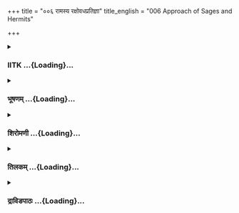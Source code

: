 +++
title = "००६ रामस्य रक्षोवधप्रतिज्ञा"
title_english = "006 Approach of Sages and Hermits"

+++
<div caption="श्रीराम-हरिसीताराममूर्ति-घनपाठिभ्यां वचनम्" class="audioEmbed" src="https://archive.org/download/Ramayana-recitation-Sriram-harisItArAmamUrti-Ghanapaati-v2/Kanda_3/Kanda_3_ARK-006-Ramasya_Rakshovadha_Prathignaa.mp3"></div>

<div class="js_include collapsed" newlevelforh1="3" title="IITK" unfilled url="/purANam/rAmAyaNam/audIchya-pAThaH/iitk/3_araNyakANDam/02-panchavaTI-praveshaH/006_rAmasya_raxovadhapratijnA.md">
<details><summary><h3>IITK ...{Loading}...</h3></summary>

Sages seek Rama's protection from demons -- Rama's assurance to sages



#### श्लोकः
##### मूलम्
शरभङ्गे दिवं प्राप्ते मुनिसङ्घास्समागताः।  
अभ्यगच्छन्त काकुत्स्थं रामं ज्वलिततेजसम्॥3.6.1॥

##### शब्दार्थः
शरभङ्गे when Sarabhanga, दिवम् heaven, प्राप्ते attained, मुनिसङ्घाः all groups of sages, समागताः came together, काकुत्स्थम् to Rama, ज्वलिततेजसम् shining like radiance of fire, रामम् Rama, अभ्यगच्छन्त approached.

##### आङ्ग्लानुवादः
When Sarabhanga attained the heaven, all the sages collected together and came to Rama whose radiance was like fire.



#### श्लोकः
##### मूलम्
वैखानसा वालखिल्यास्सम्प्रक्षाला मरीचिपाः।  
अश्मकुट्टाश्च बहवः पत्राहाराश्च तापसाः॥3.6.2॥  
दन्तोलूखलिनश्चैव तथैवोन्मज्जकाः परे।  
गात्रशय्या अशय्याश्च तथैवाभ्रावकाशकाः॥3.6.3॥  
मुनयस्सलिलाहारावायुभक्षा स्तथापरे।  
आकाशनिलयाश्चैव तथा स्थण्डिलशायिनः॥3.6.4॥  
व्रतोपवासिनो दान्तास्तथाऽर्द्रपटवाससः।  
सजपाश्च तपोनित्यास्तथा पञ्चतपोऽन्विताः॥3.6.5॥  
सर्वे ब्राह्म्या श्रिया जुष्टा दृढयोगास्समाहिताः।  
शरभङ्गाश्रमे राममभिजग्मुश्च तापसाः॥3.6.6॥

##### शब्दार्थः
वैखानसाः Vaikhanasas (those born of the nails of Prajapati), वालखिल्याः Valakhilyas (the sixty thousand sages born out of the hair of  Brahma, they are the size of the thumb, they surround the chariot of the Sungod), सम्प्रक्षालाः those who keep on washing their body frequently, मरीचिपाः those who drink the rays of Sun and Moon, अश्मकुट्टाश्च Asmakuttas, (those who bruise their bodies with stones or those who pound the grain and make their own food), पत्राहाराः those who live on leaves, बहवः many, तापसाश्च sages, दन्तोलूखलिनश्चैव those who have teeth like mortar, वायुभक्षा  those who live on air, तथैव in a similar way, उन्मज्जकाः those who perform penance standing in neckdeep water, परे great men, गात्रशय्याः those who sleep on the skin of the tiger, अशय्याः those who do penance without bending any part of the body, तथैव similarly, अभ्रवकाशकाः those who live in the open in Sun and rain, सलिलाहाराः those who live on water only, मुनयः sages, तथा like that, वायुभक्षाः those who live on air, अपरे others, आकाशनिलयाश्चैव those  who carry on their penance under the open sky, तथा similarly, स्थण्डिलशायिनः those who sit and sleep on bare ground, तथा similarly, व्रतोपवासिनः those who observe vows and fastings, दान्ताः those who are selfrestrained, आर्द्रपटवाससः those who wear only wet clothes all the time, सजपाश्च those who repeat the names of gods always, तपोनिष्ठाः those who are steadfast in penance, तथा similarly, पञ्चतपोन्विताः those who do penance amidst five blazing fires, तापसाः ascetics, शरभङ्गाश्रमे in the hermitage of Sarabhanga, रामम् Rama, अभिजग्मुः approached, सर्वे all, ब्राह्म्या श्रिया shining with radiance born of Brahmavidya, जुष्टाः endowed, दृढयोगसमाहिताः those who are steadfast and singleminded in the practice of yoga.

##### आङ्ग्लानुवादः
Vaikhanasas, Valakhilyas, sages who continuously wash their bodies, Marichakas Asmakuttas sages who live on leaves only, those who have teeth like mortar, Unmajjakas, those who use limbs as their bed, those who practise penance without using a bed, those who do penance in the open, unmindful of rain or Sun or wind, those who live on water only, those who penance under the open sky, those who carry on penance on high places like the mountaintop, those who recline on bare ground only, those who observe fast as a part of religious tradition, those selfrestrained men, those who mutter sacred mantras, those who constantly perform penance and those who stand under the blazing Sun in summer placing fire on four sides while performing penanceall these types of sages met Rama in the hermitage of Sarabhanga.



#### श्लोकः
##### मूलम्
अभिगम्य च धर्मज्ञा रामं धर्मभृतां वरम्।  
ऊचुः परमधर्मज्ञमृषिसङ्घास्समाहिताः॥3.6.7॥

##### शब्दार्थः
धर्मज्ञाः knowers of dharma, समागताः all of them who reached there, ऋषिसङ्घाः groups of sages, धर्मभृताम् among upholders of righteousness, वरम् foremost, परमधर्मज्ञम् supreme knower of dharma, रामम् Rama, अभिगम्य having reached, ऊचुः said.

##### आङ्ग्लानुवादः
All groups of sages, who knew dharma, and were upholders of righteousness reached Rama, the supreme knower of dharma, and saidः



#### श्लोकः
##### मूलम्
त्वमिक्ष्वाकुकुलस्यास्य पृथिव्याश्च महारथ।  
प्रधानश्चासि नाथश्च देवानां मघवानिव॥3.6.8॥

##### शब्दार्थः
महारथ O great charioteer, त्वम् you, अस्य of this, इक्ष्वाकुकुलस्य of the line of the Ikshvakus, पृथिव्याश्च of this earth, देवानाम् of gods, मघवानिव like Indra, प्रधानश्च chief also, नाथश्च lord as well

##### आङ्ग्लानुवादः
O great charioteer you are the lord of the Ikshvaku race and of the world just like Indra, chief among the gods.



#### श्लोकः
##### मूलम्
विश्रुतस्त्रिषु लोकेषु यशसा विक्रमेण च।  
पितृभक्तिश्च सत्यं च त्वयि धर्मश्च पुष्कलः॥3.6.9॥

##### शब्दार्थः
त्रिषु among the three, लोकेषु in worlds, यशसा by renown, विक्रमेण च विश्रुतः famous in valour, त्वयि in you, पितृभक्तिः च devotion to father, सत्यं च the truth also, पुष्कलः धर्मश्च as well as righteousness.

##### आङ्ग्लानुवादः
You are renowned in the three worlds for your valour, for your devotion to father, and in you lies enough evidence of your adherence to truth and righteousness.



#### श्लोकः
##### मूलम्
त्वामासाद्य महात्मानं धर्मज्ञं धर्मवत्सलम्।  
अर्थित्वान्नाथ वक्ष्यामस्तच्च नः क्षन्तुमर्हसि॥3.6.10॥

##### शब्दार्थः
महात्मानम् great soul, धर्मज्ञम् knower of dharma, धर्मवत्सलम् one who loves dharma, त्वाम्  
you, अर्थित्वात् being the needy ones, आसाद्य having come to you, वक्ष्यामः we speak, नाथ O lord, नः for us, तत् that, क्षन्तुम् to excuse, अर्हसि should.

##### आङ्ग्लानुवादः
O lord, do excuse us. We sought your help to fulfil our needs since you are at hand. You are a great soul, knower and lover of dharma.



#### श्लोकः
##### मूलम्
अधर्मस्सुमहांस्तात भवेत्तस्य महीपतेः।  
यो हरेद्बलिषड्भागां न च रक्षति पुत्रवत्॥3.6.11॥

##### शब्दार्थः
तात (नाथ) O Lord, यः whoever, बलिषङ्भागम् sixth portion of wealth as tax, हरेत् will take, पुत्रवत् like children, न च रक्षति does not protect, तस्य his, महीपतेः king's, सुमहान् very great, अधर्मः act of injustice, भवेत् will become.

##### आङ्ग्लानुवादः
O Lord, a king who collect one sixth of the produce as tax and yet does not protect his subjects like his children commits an act of grave injustice.



#### श्लोकः
##### मूलम्
युञ्जानस्स्वानिव प्राणान्प्राणैरिष्टान्सुतानिव।  
नित्ययुक्तस्सदा रक्षन्सर्वान्विषयवासिनः॥3.6.12॥  
प्राप्नोति शाश्वतीं राम कीर्तिं स बहुवार्षिकीम्।  
ब्रह्मणस्स्थानमासाद्य तत्र चापि महीयते॥3.6.13॥

##### शब्दार्थः
सर्वान् all, विषयवासिनः residents of his country, प्राणैः more than lives, इष्टान् dear ones, सुतानिव like his sons, स्वान् his own, प्राणान् life, यञ्जानः इव taking care, नित्ययुक्तः always in rightful manner, सदा always, रक्षन् while protecting, सः he, शाश्वतीम् forever, बहुवार्षिकीम् extending over long years, कीर्तिम् fame, प्राप्नोति will acquire, ब्रह्मणः Brahman, स्थानम् place, असाद्य after reaching, तत्र चापि there also, महीयते will be excelling.

##### आङ्ग्लानुवादः
O Rama, whoever protects the inhabitants of his kingdom at all times like his own son who he loves more than his own life will attain the world of Brahma and remain there for long years and will achieve prosperity thereafter.



#### श्लोकः
##### मूलम्
यत्करोति परं धर्म मुनिर्मूलफलाशनः।  
तत्र राज्ञश्चतुर्भाग प्रजा धर्मेण रक्षितः॥3.6.14॥

##### शब्दार्थः
मुनिः sage, यत् whatever, परम् supreme, धर्मम् merit, करोति earns, तत्र there, चतुर्भागः fourth portion, प्रजाः people, धर्मेण righteously, रक्षितः for him who protects.

##### आङ्ग्लानुवादः
One fourth of the supreme merit a sage earns by living on fruits and roots, accrues to the king through which the people are protected righteously.



#### श्लोकः
##### मूलम्
सोऽयं ब्राह्मणभूयिष्ठो वानप्रस्थगणो महान्।  
त्वन्नाथोऽनाथवद्राम राक्षसैर्वध्यते भृशम्॥3.6.15॥

##### शब्दार्थः
राम O Rama, त्वन्नाथः with you as their lord, ब्राह्मण भूयिष्ठः mostly brahmins, महान् great, सः अयम् that we, वानप्रस्थगणः group of sages leading the vanaprastha stage of life, अनाथवत् like orphans, राक्षसैः by the demons, भृशम् in large numbers, वध्यते being slain.

##### आङ्ग्लानुवादः
O Rama  we are a group of great sages, mostly brahmins, leading a vanaprastha  life. Yet with a protector like you, we are slaughtered in large numbers like orphans.



#### श्लोकः
##### मूलम्
एहि पश्य शरीराणि मुनीनां भावितात्मनाम्।  
हतानां राक्षसैर्घोरैर्बहूनां बहुधा वने॥3.6.16॥

##### शब्दार्थः
एहि come on, वने in the forest, घोरै fierce, राक्षसैः by demons, बहुधा in many, हतानाम् killed, भावितात्मनाम् those who have perceived the Supreme spirit, बहूनाम् of many, मुनीनाम् of   sages, शरीराणि the bodies, पश्य see.

##### आङ्ग्लानुवादः
Come and see  the bodies of ascetics, who had perceived the Supreme Spirit, killed in large numbers in the forest by the fierce demons.



#### श्लोकः
##### मूलम्
पम्पानदीनिवासानामनुमन्दाकिनीमपि।  
चित्रकूटालयानां च क्रियते कदनं महत्॥3.6.17॥

##### शब्दार्थः
पम्पानदीनिवासानाम् of residents on the banks of river Pampa, अनुमन्दाकिनीमपि of those residing near river Mandakini, चित्रकूटालयानां च of those residing in mount Chitrakuta, महत् great, कदनम् war, क्रियते is being waged.

##### आङ्ग्लानुवादः
A great slaughter is taking place amongst those residing on the bank of the Pampa lake, near the river Mandakini, and on mount Chitrakuta.



#### श्लोकः
##### मूलम्
एवं वयं न मृष्यामो विप्रकारं तपस्विनाम्।  
क्रियमाणं वने घोरं रक्षोभिर्भीमकर्मभिः॥3.6.18॥

##### शब्दार्थः
एवं वयम् in this state we are, भीमकर्मभिः by those doing fearful deeds, रक्षोभिः by demons, वने in the forest, क्रियमाणम् being done, तपस्विनाम् for ascetics, घोरम् dreadful, विप्रकारम् offence, न मृष्यामः we are not able to bear.

##### आङ्ग्लानुवादः
We ascetics are not able to tolerate the fearful deeds perpetrated by the dreadful demons in the forest.



#### श्लोकः
##### मूलम्
ततस्त्वां शरणार्थं च शरण्यं समुपस्थिताः।  
परिपालय नो राम वध्यमानान्निशाचरैः॥3.6.19॥

##### शब्दार्थः
ततः then, राम O Rama, शरण्यम् worthy of refuge, त्वाम् you, शरणार्थम् for protection, समुपस्थिताः we have come here, निशाचरैः by the nightstalkers (the demons), वध्यमानान् being killed, नः us, परिपालय protect.

##### आङ्ग्लानुवादः
O Rama, you are worthy of refuge. Hence we have come to you seeking your protection. We are being killed by the nightstalkers. Save us.



#### श्लोकः
##### मूलम्
परा त्वत्तो गतिर्वीर पृथिव्यां नोपपद्यते।  
परिपालय नस् सर्वान्राक्षसेभ्यो नृपात्मज॥3.6.20॥

##### शब्दार्थः
वीर great warrior, त्वत्तः other than you, परा greatest, गतिः refuge, पृथिव्याम् on this earth,  
नोपपद्यते cannot be found, नृपात्मज O son of a king, नः us, सर्वान् all, राक्षसेभ्यः from the demons, परिपालय rescue.

##### आङ्ग्लानुवादः
O great warrior here on this earth there is no protector as mighty as you. So, O prince  save us all from these demons.



#### श्लोकः
##### मूलम्
एतच्छ्रुत्वा तु काकुत्स्थस्तापसानां तपस्विनाम्।  
इदं प्रोवाच धर्मात्मा सर्वानेव तपस्विनः॥3.6.21॥

##### शब्दार्थः
धर्मात्मा righteous self, काकुत्स्थः of Kakutstha dynasty, तपस्विनाम् engaged in penance, तापसानाम् of the ascetics, एतत् this, श्रुत्वातु on hearing, सर्वानेव addressing them all, तपस्विनः ascetics, इदम् this, प्रोवाच said.

##### आङ्ग्लानुवादः
Having heard this, righteous Rama of the Kakutstha dynasty said to all the ascetics engaged in penanceः



#### श्लोकः
##### मूलम्
नैवमर्हथ मां वक्तुमाज्ञाप्योऽहं तपस्विनाम्।  
केवलेनात्मकार्येण प्रवेष्टव्यं मया वनं॥3.6.22॥

##### शब्दार्थः
एवम् thus, माम् we, वक्तुम् to address, न अर्हथ it is not befitting you, अहम् I, तपस्विनाम् for ascetics, आज्ञाप्यः should be ordered, केवलेन only to, आत्मकार्येण with a personal mission, मया by me, वनम् forest, प्रवेष्टव्यम्  entered

##### आङ्ग्लानुवादः
You should not speak to me this way. I deserve to be commanded by the ascetics. I have not entered this forest only on a personal mission.



#### श्लोकः
##### मूलम्
विप्रकारमपाक्रष्टुं राक्षसैर्भवतामिमम्।  
पितुस्तु निर्देशकरः प्रविष्टोऽहमिदं वनम्॥3.6.23॥

##### शब्दार्थः
अहम् I, राक्षसैः by the demons, भवताम् to you, इमम् these, विप्रकारम् offence, अपाक्रष्टुम् to ward off, पितुः father's, निर्देशकरः one who carries out instructions, इदम् here, वनम् forest, प्रविष्टः I entered.

##### आङ्ग्लानुवादः
I came into this forest in obedience to my father's orders to repel the aggression of demons against you.



#### श्लोकः
##### मूलम्
भवतामर्थसिद्ध्यर्थमागतोऽहं यदृच्छया।  
तस्य मेऽयं वने वासो भविष्यति महाफलः॥3.6.24॥

##### शब्दार्थः
अहम् I, भवताम् your, अर्थसिध्यर्थम् to acomplish your task, यदृच्चया incidentally, आगतः came, तस्य for such a man, मे for me, अयम् this, वने वासः stay in the forest, महाफलः great result, भविष्यति will yield.

##### आङ्ग्लानुवादः
I came here to acomplish your task incidentally, Therefore, my stay in the forest will yield great results.



#### श्लोकः
##### मूलम्
तपस्विनां रणे शत्रून्हन्तुमिच्छामि राक्षसान्।  
पश्यन्तु वीर्यमृषयस्सभ्रातुर्मे तपोधनाः॥3.6.25॥

##### शब्दार्थः
तपस्विनाम् of ascetics, शत्रून् enemies, राक्षसान् demons, रणे in war, हन्तुम् to kill, इच्छामि intend to, तपोधनाः those who are richly endowed with penance, ऋषयः sages, सभ्रातुः  along with my brother, मे my, वीर्यम् valour, पश्यन्तु you will see.

##### आङ्ग्लानुवादः
I wish to kill in the fight the demons who are your enemies. O great ascetics, you may  witness my prowess supported by my brother.



#### श्लोकः
##### मूलम्
दत्त्वाऽभयं चापि तपोधनानां धर्मे धृतात्मा सह लक्ष्मणेन।  
तपोधनैश्चापि सभाज्यवृत्तः सुतीक्ष्णमेवाभिजगाम वीरः॥3.6.26॥

##### शब्दार्थः
धर्मे in righteousness, धृतात्मा steadfast man, वीरः a brave man, तपोधनानाम् for ascetics endowed with the wealth of penance, अभयम् assurance to protect, दत्वा after giving, सह लक्ष्मणेन with Lakshmana, तपोधनैश्चापि and along with the ascetics, सभाज्यवृत्तः one whose behaviour deserves to be respected, सुतीक्ष्णमेव to Sutikshna, अभिजगाम approached.

##### आङ्ग्लानुवादः
Brave Rama, steadfast in righteousness, worthy of honour, gave assurance to protect the ascetics endowed with the wealth of penance, and proceeded towards sage Sutikshna.  

#### समाप्तिः
 श्रीमद्रामायणे वाल्मीकीय आदिकाव्ये अरण्यकाण्डे षष्ठस्सर्गः॥  
Thus ends the sixth sarga of Aranyakanda of the holy Ramayana the first epic composed by sage Valmiki.

</details>
</div>
<div class="js_include collapsed" newlevelforh1="3" title="भूषणम्" unfilled url="/purANam/rAmAyaNam/audIchya-pAThaH/TIkA/bhUShaNa_iitk/3_araNyakANDam/02-panchavaTI-praveshaH/006_rAmasya_raxovadhapratijnA.md">
<details><summary><h3>भूषणम् ...{Loading}...</h3></summary>



शरभङ्गे दिवं याते मिनिसङ्घाः समागताः ।  

अभ्यगच्छन्त काकुत्स्थं रामं ज्वलिततेजसम्  ॥  ३।६।१  ॥   

एवं खरवधार्थिमुनिजनशरणागतिं वक्तुं तदुपयोगितया रामस्य
समर्थकारुणिकत्वमुक्त्वा अथ तच्छरणागतिं वक्तुमुपक्रमते शरभङ्ग इत्यादि ।
शरभङ्गे दिवं यात इति कालप्रदर्शनं सुतीक्ष्णादीनां विद्यमानत्वात् ।
समागताः सम्मलिताः  ॥  ३।६।१  ॥   

  

वैखानसा वालखिल्यास्सम्प्रक्षाला मरीचिपाः ।  

अश्मकुट्टाश्च बहवः पत्त्राहाराश्च धार्मिकाः  ॥  ३।६।२  ॥   

वैखानसा इत्यादि । "ये नखास्ते वैखानसाः ये वालास्ते वालखिल्याः"
इत्युक्तरीत्या भगवन्नखरोमजाता ऋषयः । सदा शरीरं सम्प्रक्षालयन्तीति
सम्प्रक्षालाः । मरीचींश्चन्द्रसूर्यादिकिरणान् सदा पिबन्तीति मरीचिपाः ।
सदान्तः किरणान् प्रवेशयन्तो विवृतास्या इत्यर्थः । अश्मभिरात्मशरीराणि
कुट्टन्तीत्यश्मकुट्टाः । पत्त्राहाराः पर्णाशनाः  ॥  ३।६।२  ॥   

  

दन्तोलूखलिनश्चैव तथैवोन्मज्जकाः परे ।  

गात्रशय्या अशय्याश्चट तथैवाभ्रावकाशकाः  ॥  ३।६।३  ॥   

दन्ता एवोलूखलं तदेषामस्तीति दन्तोलूखलिनः, दन्तैरेव व्रीह्यादितुषनिर्मोकं
कृत्वा भक्षयन्त इत्यर्थः । उन्मज्जकाः शिरोमात्रमुद्धृत्य सदा जलावगाढाः ।
गात्रमेव शय्या येषां ते गात्रशय्याः । उरसि पृष्ठें ऽसयोर्वा शिरः कृत्वा
शयाना इत्यर्थः । अतो न स्थण्डिलशायिन इत्यनेन पुनरुक्तिः । अशय्याः
अनम्रगात्रा इत्यर्थः । अभ्रावकाशकाः वर्षवातातपादिष्वप्यनावृतदेश एव
वर्तमानाः  ॥  ३।६।३  ॥   

  

मुनयः सलिलाहारा वायुभक्षास्तथापरे ।  

आकाशनिलयाश्चैव तथा स्थण्डिलशायिनः  ॥  ३।६।४  ॥   

सलिलाहाराः सलिलमात्राहाराः । वायुभक्षाः वायुमात्रभक्षाः । आकाशे
वृक्षाग्रादौ निलीयन्ते इत्याकाशनिलयाः । स्थण्डिले कुशाद्यास्तृतभूतले
शेरत इति स्थण्डिलशायिनः  ॥  ३।६।४  ॥   

  

व्रतोपवासिनो दान्तास्तथार्द्रपटवाससः ।  

सजपाश्च तपोनित्यास्तथा पञ्चतपोन्विताः  ॥  ३।६।५  ॥   

व्रतोपवासिनः व्रतोपवासनिरताः, सर्वाहारशून्या इत्यर्थः । आर्द्रपटवाससः
आर्द्रपटवसनशीलाः । सजपाः सदा जपशीलाः । तपोनित्याः "स्वाध्यायमधीते तप एव
तत्तप्यते तपो हि स्वाध्यायः" इत्युक्तसदास्वाध्यायपारायणरूपतपोनिष्ठाः ।
पञ्चतपोन्विताः ग्रीष्मे पञ्चाग्निमध्यस्थाः  ॥  ३।६।५  ॥   

  

सर्वे ब्राह्म्या श्रिया जुष्टा दृढयोगास्समाहिताः ।  

शरभङ्गाश्रमे राममभिजग्मुश्च तापसाः  ॥  ३।६।६  ॥   

अभिगम्य च धर्मज्ञा रामं धर्मभृतां वरम् ।  

ऊचुः परमधर्मज्ञमृषिसङ्घास्समाहिताः  ॥  ३।६।७  ॥   

ब्राह्म्या श्रिया ब्रह्मविद्यानुष्ठानजनितब्रह्मवर्चसेन दृढः परिपक्वः
योगो यमनियमाद्यष्टाङ्गयोगो येषां ते दृढयोगाः । समाहिताः योगैकाग्रचित्ताः
एवम्भूतास्तापसा राममभिजग्मुरित्यन्वयः । मुनिवैविध्योक्तिर्दर्शनीयत्वाय ।
अत्राभिजग्मुरित्यनेन शरणागतिरुक्ता  ॥  ३।६।६,७  ॥   

  

त्वमिक्ष्वाकुकुलस्यास्य पृथिव्याश्च महारथ ।  

प्रधानश्चासि नाथश्च देवानां मघवानिव  ॥  ३।६।८  ॥   

इक्ष्वाकुकुलस्य प्रधानः पृथिव्याश्च नाथः । प्रथमे दृष्टान्तः देवानामिति
। यथा देवेन्द्र इति शक्रस्य नाम तथा रघुपतिरिति तव नामेत्यर्थः  ॥  ३।६।८
 ॥   

विश्रुतस्त्रिषु लोकेषु यशसा विक्रमेण च ।  

पितृभक्तिश्च सत्यं च त्वयि धर्मश्च पुष्कलः  ॥  ३।६।९  ॥   

यशसा शरभङ्गानुग्रहकीर्त्या । विक्रमेण विराधनिरसनेन च त्रिषु लोकेषु
भूर्भुवस्सुवर्लोकेषु विश्रुतः प्रसिद्धः । पितृभक्तिस्त्वयि पुष्कला
तद्वचनेन लब्धस्यापि राज्यस्य त्यागात् । सत्यं सत्यवचनं च त्वयि पुष्कलं
भरतप्रार्थनयापि प्रतिज्ञातस्याभज्जनात् । धर्मश्च त्वयि पुष्कलः
शरभङ्गानुग्रहात् । ३।६।९  ॥   

  

त्वामासाद्य महात्मानं धर्मज्ञं धर्मवत्सलम् ।  

अर्थित्वान्नाथ वक्ष्यामस्तच्च नः क्षन्तुमर्हसि  ॥  ३।६।१०  ॥   

धर्मज्ञं धर्मवत्सलमित्युक्तानुवादः । अर्थिनो याचकास्तेषां भावो ऽर्थित्वं
याच्ञेत्यर्थः । सा च रक्षोनिरसनविषया तया त्वां किञ्चिद्वक्ष्यामः तत्
क्षन्तुमर्हसि आर्ततया त्वदग्रगमनमेव कार्यसाधनम्, आर्त्यतिशयेन विज्ञापनं
तु क्षमस्वेत्यर्थः । एतेन उपायत्वाध्यवसाय एव चेतनस्य कृत्यम्, प्रार्थनं
तु न कर्तव्यम् । हठात् कृते ऽपि क्षमापणं कर्तव्यमित्युक्तं भवति  ॥ 
३।६।१०  ॥   

  

अधर्मस्तु महांस्तात भवेत्तस्य महीपतेः ।  

योहरेद्बलिषड्भागं न च रक्षति पुत्रवत्  ॥  ३।६।११  ॥   

स्वविषये रामेण रक्षणं स्वाभाविकमिति दर्शयिष्यन्तः
औपाधिकलौकिकराजरक्षणप्रकारं दर्शयन्ति अधर्मस्त्वित्यादिना । यः प्रजाभ्यो
बलिषड्भागं हरति हृत्वा च ताः न रक्षति तस्य महान् अधर्मः । बलिः करः ।
"भागधेयः करो बलिः" इत्यमरः । षष्ठो भागः षड्भागः । लुप्तपूरणो निर्दिशः ।
बलिश्चासौ षड्भागश्च बलिषड्भागः  ॥  ३।६।११  ॥   

  

युञ्जानः स्वानिव प्राणान् प्राणैरिष्टान् सुतानिव ।  

नित्ययुक्तस्सदा रक्षन् सर्वान् विषयवासिनः  ॥  ३।६।१२  ॥   

प्राप्नोति शाश्वतीं राम कीर्तिं स बहुवार्षिकीम् ।  

ब्रह्मणः स्थानमासाद्य तत्र चापि महीयते  ॥  ३।६।१३  ॥   

एवमरक्षणे प्रत्यवायमुक्त्वा रक्षणेभ्युदयमाहुः युञ्जान इति । युञ्जनो
यतमानः । नित्ययुक्तो नित्यावहितः । सर्वान् स्वविषयवासिनः स्वकीयान्
प्राणानिव प्राणैः प्राणेभ्यो ऽपि इष्टान् सुतानिव च यो रक्षति स महीपतिः
बहुवार्षिकीं बहुकालस्थायिनीं शाश्वतीम् अनुवृत्ताम् । "मुहुः पुनः पुनः
शश्वत्" इति बाणः । भवार्थे ऽण् ततो ङीप् । कीर्तिं प्राप्नोति । ब्रह्मणः
स्थानमासाद्य तत्र ब्रह्मणा महीयते पूज्यते च  ॥  ३।६।१२,१३  ॥   

  

यत्करोति परं धर्मं मुनिर्मूलफलाशनः ।  

तत्र राज्ञश्चतुर्भागः प्रजा धर्मेण रक्षतः  ॥  ३।६।१४  ॥   

यस्तु करप्रदानासमर्थो मुनिजनस्तद्रक्षणं कुत इत्यत्राह यदिति । यद्धर्मं
तत्र धर्मे राज्ञः चतुर्थांशो भवति  ॥  ३।६।१४  ॥   

  

सो ऽयं ब्राह्मणभूयिष्ठो वानप्रस्थगणो महान् ।  

त्वन्नाथो ऽनाथवद्राम राक्षसैर्बाध्यते भृशम्  ॥  ३।६।१५  ॥   

एवं धर्माय प्रजारक्षकस्य फलमुक्त्वा धर्मानपेक्षे रामे शरणागितरेव
रक्षणहेतुरित्याहुः सो ऽयमित्यादिना । स पूर्वोक्तवैखानसादिरूपः ।
ब्राह्मणः भूयिष्ठाः अधिकाः यस्मिन् स ब्राह्मणभूयिष्ठः ।
क्षत्ित्रयवैश्यवानप्रस्थसम्भवात् । ब्राह्मणभूयिष्ठ इत्युक्तम् । यद्वा
ब्राह्मणः ब्रह्मविदः । "तदधीते तद्वेद" इत्यण् । वानप्रस्थानां
तृतीयाश्रमिणां गणः त्वं नाथो यस्यासौ त्वन्नाथः । अनाथवद्बाध्यते  ॥ 
३।६।१५  ॥   

  

एहि पश्य शरीराणि मुनीनां भावितात्मनाम् ।  

हतानां राक्षसैर्घोरैर्बहूनां बहुधा वने  ॥  ३।६।१६  ॥   

बाधामेव दर्शयन्ति एहीत्यादिना । दूरे सम्यङ् न दृश्यत इत्यत एहि
पश्येत्युक्तम् । भावितात्मनां ध्यातात्मनाम् । बहुधा छेदनभेदनभक्षणादिभिः
 ॥  ३।६।१६  ॥   

  

पम्पानदीनिवासानामनुमन्दाकिनीमपि ।  

चित्रकूटालयानां च क्रियते कदनं महत्  ॥  ३।६।१७  ॥   

हतानां बहूनामित्युक्तं विवृणेति पम्पेति । अनुमन्दाकिनीमपीति
"अनुर्लक्षणे" कर्मप्रवचनीयः । मन्दाकीनीं शरभङ्गाश्रमवाहिनीं
मन्दाकिन्यास्तटवासिनामित्यर्थः । कदनं हिंसा  ॥  ३।६।१७  ॥   

  

एवं वयं न मृष्यामो विप्रकारं तपस्विनाम् ।  

क्रियमाणं वने घोरं रक्षोभिर्भीमकर्मभिः  ॥  ३।६।१८  ॥   

शरीराण्युपेक्ष्य तपस्यतां किं हिंसाभयेनेत्याश्ङक्य न वयं स्वशरीरपीडातो
भीताः किन्तु महत्सु गरीयस्सु क्रियमाणं कदनं न मृष्याम इत्याहुः एवमिति ।
विप्रकारं निकारम् । "निकारो विप्रकारः स्यात् " इत्यमरः । स्वजनपीडा
दुःसहेति भावः  ॥  ३।६।१८  ॥   

  

ततस्त्वां शरणार्थं च शरण्यं समुपस्थिताः ।  

परिपालय नो राम वध्यमानान्निशाचरैः  ॥  ३।६।१९  ॥   

तत इति । शरणार्थं रक्षणार्थम् । समुपस्थिताः प्रपन्नाः । "गत्यर्थाकर्मक"
इत्यादिना कर्तरि क्तः  ॥  ३।६।१९  ॥   

  

परा त्वत्तो गतिर्विर पृथिव्यां नोपपद्यते ।  

परिपालय नः सर्वान् राक्षसेभ्यो नृपात्मज  ॥  ३।६।२०  ॥   

परेति । त्वत्तः परा अन्या गतिः उपायः नोपपद्यते । पृथिव्यामिति
सर्वभुवनोपलक्षणम् । तथा च श्रुतिः "नान्यः पन्था अयनाय विद्यते " इति ।
इत्यूचुरिति पूर्वेणान्वयः  ॥  ३।६।२०  ॥   

  

एतच्छ्रुच्वा तु काकुत्स्थस्तापसानां तपस्विनाम् ।  

इदं प्रोवाच धर्मात्मा सर्वानेव तपस्विनः  ॥  ३।६।२१  ॥   

तपस्विनां प्रशस्ततपसाम् । तापसानां मुनीनाम्  ॥  ३।६।२१  ॥   

  

नैवमर्हथ मां वक्तुमाज्ञप्तो ऽहं तपस्विनाम् ।  

केवलेनात्मकार्येण प्रवेष्टव्यं मया वनम्  ॥  ३।६।२२  ॥   

शरणागत्यैवाज्ञप्तो ऽहं परिपालयेत्यादिकं वक्तुं नार्हथ, केवलेनात्मकार्येण
केवलात्मप्रयोजनत्वेन । राक्षसैः क्रियमाणं भवतामिमं विप्रकारम्
अपाक्रष्टुं निवर्तयितुं मया वनं प्रवेष्टम् । "तयोरेव कृत्यक्तखलर्थाः "
इति कर्मणि तव्यप्रत्ययः । स्वतो मत्प्रयोजनरूपं भवद्विरोधिनिरसनं
कर्तुमेवेदं वनं प्रविष्टो ऽस्मीत्यर्थः । शेषभूतरक्षणस्य
शेषिप्रयोजनत्वादिति भावः  ॥  ३।६।२२  ॥   

  

विप्रकारमपाक्रष्टुं राक्षसैर्भावितामिमाम् ।  

पितुस्तु निर्देशकरः प्रविष्टो ऽहमिदं वनम् ।  

भवतामर्थसिद्ध्यर्थमागतो ऽहं यदृच्छया  ॥  ३।६।२३  ॥   

अहं भवतामर्थसिद्ध्यर्थमागतो ऽस्मि, यदृच्छया दैवगत्या पितुर्निर्देशकरः
वनमिदं प्रविष्टो ऽस्मि । पितृवाक्यकरणव्याजेन भवदर्थसिद्ध्यर्थमेवागतो
ऽस्मीति भावः  ॥  ३।६।२३  ॥   

  

तस्य मे ऽयं वने वासो भविष्यति महाफलः  ॥  ३।६।२४  ॥   

भवत्कार्यार्थमेवागतस्य मे वने वासो महाफलो भविष्यति  ॥  ३।६।२४  ॥   

  

तपस्विनां रणे शत्रून् हन्तुमिच्छामि राक्षसान् ।  

पश्यन्तु वीर्यमृषयः सभ्रातुर्मे तपोधनाः  ॥  ३।६।२५  ॥   

तदेव फलमाह तपस्विनामिति । तपस्विनां शूत्रून् रणे हन्तुमिच्छामि इतीदं
प्रोवाचेत्यन्वयः  ॥  ३।६।२५  ॥   

  

दत्त्वा ऽभयं चापि तपोधनानां धर्मे धृतात्मा सह लक्ष्मणेन ।  

तपोधनैश्चापि सभाज्यवृत्तः सुतीक्ष्णमेवाभिजगाम वीरः  ॥  ३।६।२६  ॥   

इत्यार्षे श्रीरामायणे वाल्मीकीये आदिकाव्ये श्रामदारण्यकाण्डे षष्ठः सर्गः
 ॥  ६  ॥   

दत्त्वेति । अभयमिति छेदः । धृतात्मा निश्चलमनाः । तपोधनैः ऋषिभिश्च
सभाज्यवृत्तः पूज्याचारः  ॥  ३।६।२६  ॥   

इति श्रीगोविन्दराजविरचिते श्रीरामायणभूषणे रत्नमेखलाख्याने
आरण्यकाण्डव्याख्याने षष्ठः सर्गः  ॥  ६  ॥   



</details>
</div>
<div class="js_include collapsed" newlevelforh1="3" title="शिरोमणी" unfilled url="/purANam/rAmAyaNam/audIchya-pAThaH/TIkA/shiromaNI_iitk/3_araNyakANDam/02-panchavaTI-praveshaH/006_rAmasya_raxovadhapratijnA.md">
<details><summary><h3>शिरोमणी ...{Loading}...</h3></summary>




  
शरभङ्गस्वर्गमनानन्तरकालिकं वृत्तान्तमाह--शरभङ्ग इत्यादिभिः । शरभङ्गे
दिवं प्राप्ते सति समागताः शरभङ्गदर्शनार्थं प्राप्ता मुनिसङ्घाः
ज्वलिततेजसं राममभ्यगच्छन्त संमुखं प्राप्नुवन्  ॥  ३।६।१  ॥   

  

वैखानसा इति । वैखानसाः प्रजापतिनखसंजाताः, वालखिल्याः प्रजापतिलोमजाः "ये
नखास्ते वैखानसाः ये वालास्ते वालखिल्याः" इति श्रुतिः । ये तत्र वालाः
केशाः संप्रक्षालाः परमात्मनश्चरणप्रक्षालनाज्जाताः, मरीचिपाः
किरणमात्रपानशीलाः, अश्मकुट्टाः अश्मकुट्टितपानभोजनाः आमान्नभक्षका
इत्यर्थः, पत्राहाराः पत्रमात्राहारनिरताः, बहवो दन्तोलूखलिनः दन्ता एव
उलूखलानि तद्वन्तः उन्मज्जकाः कण्ठपरिमितजले स्थितिरूपतपोनिरताः,
गात्रशय्याः गात्रावयवानि व्याघ्रचर्मादीनि शय्या येषां ते, अशय्याः
आस्तरणरहितस्थितिमन्तः, अनवकाशिकाः अहर्दिवं कर्मनिरतत्वादवकाशरहिताः  ॥ 
३।५।२३  ॥   

  

मुनयः वेदतात्पर्यमननशीलाः, सलिलाहाराः जलमात्राहारवन्तः, वायुभक्षाः
वायुमात्रभक्षकाः, आकाशनिलयाः अनावृत्तदेशनिवासिनः, स्थण्डिलशायिनः
भूमिमात्रशयनाः  ॥  ३।६।४  ॥   

  

ऊर्ध्ववासिनः उन्नतशिखरादिमात्रस्थितिमन्तः, दान्ता नियमितकरणाः,
आर्द्रपटवाससः अहर्दिवं जले स्थितत्वात् आर्द्रवस्त्रमात्रवसानाः, सजपाः
जपशीलाः, तपोनिष्ठाः परमात्मविचारनिरताः पञ्चतपोन्विताः ग्रीष्मे
पञ्चाग्निमध्ये स्थिताः  ॥  ३।६।५  ॥   

  

ब्राह्म्या श्रिया परमात्मोपासनजनितशोभया युक्ताः, दृढः परिपक्वो यो योगः
परमात्मस्मरणं तेन समाहिताः एकाग्रचित्ताश्च तापसाः शरभङ्गाश्रमे
राममभिजग्मुः । श्लोकपञ्चकमेकान्वयि  ॥  ३।६।६  ॥   

  

अभीति । समागता ऋषिसंघाः परमधर्मज्ञमत एव धर्मभृतां वरं स्वीकारकर्तारं
राममभिगम्य संमुखं प्राप्य ऊचुः  ॥  ३।६।७  ॥   

  

तद्वचनाकारमाह--त्वमिति । अस्य इक्ष्वाकुकुलस्य पृथिव्याः सकलवसुधायाश्च
देवानां मघवानिव प्रधानः पालकः नाथः स्वामी च त्वमसीति शेषः  ॥  ३।६।८  ॥   

  

विश्रुत इति । यस्त्वं यशसा विक्रमेण च त्रिषु ऊर्द्धाधोमध्यवृत्तिषु
श्लोकेषु विश्रुतः ख्यातः तस्मिन् त्वयि पितृव्रतत्वं
पितृप्रतिज्ञापालकत्वं सत्यं च पुष्कलो ऽत्यधिकोधर्मश्चास्तीति शेषः  ॥ 
३।६।९  ॥   

  

त्वामिति । महात्मानं त्वामासाद्य प्राप्य अर्थित्वात्प्रयोजनतन्त्रत्वात्
वक्ष्यामः तन्नो ऽस्माकं वचनं क्षन्तुमर्हसि, एतेनार्थिनां
वक्तव्यावक्तव्यविवेको न भवतीति सूचितम्  ॥  ३।६।१०  ॥   

  

तद्वचनाकारमाह--अधर्म इत्यादिभिः । हे नाथ यो भूपतिः बलिषड्भागं
प्रजासमर्पितोपहारभूतषष्ठांशं हरेत् गृह्णीयात् प्रजास्तु पुत्रवन्नैव
रक्षति तस्य भूपतेर्महानधर्मो  

भवति । प्रजा इति शेषः  ॥  ३।६।११  ॥   

  

युञ्जान इति । स्वान्प्राणान् सर्वेन्द्रियाणि युञ्जानः प्रजारक्षणे
नियोजयन् नित्ययुक्तः सदैकाग्रचित्तः यः पुरुषः प्राणैरिव
इष्टान्वाञ्छितान्सुतान् इव सर्वान् विषयवासिनः रक्षन् सन् आस्ते इति शेषः,
सः पुरुषः बहुवार्षिकीं भरताद्यनेकखण्डसंबधिनीं शाश्वतीं नित्यां कीर्तिं
प्राप्नोति, ब्रह्मणः स्थानमासाद्य प्राप्य तत्रापि महीयते पूज्यते च ।
श्लोकद्वयमेकान्वयि  ॥  ३।६।१२१३  ॥   

  

ननु बलिहरणहेतुकैव रक्षा चेत् अदण्डानाम् ऋषीणां रक्षा कथं स्यादित्यत
आह--यदिति । मूलफलाशनो मुनिः यद्यपरं धर्मं करोति तत्र तस्मिन्धर्मेण
प्रजारक्षतो राज्ञः चतुर्भागः चतुर्थांशो ऽस्तीति शेषः, एतेन ऋषिभ्यो ऽपि
राजा स्वांशं प्राप्नोत्येवेति सूचितम्  ॥  ३।६।१४  ॥   

  

स इति । ब्राह्मणभूयिष्ठः ब्राह्मणा भूयिष्ठा अधिका यस्मिन् सो ऽयं
त्वन्नाथो वानप्रस्थगणः राक्षसैर्भृशं इत्यते तेन ते निवारणीया इति सूचितम्
 ॥  ३।६।१५  ॥   

  

उक्तार्थे दृढविश्वासार्थमाह--एहीति । भावितात्मनां स्वस्वरूपविचारपराणां
बहुधा अनेकधा हतानां बहूनां मुनीनां शरीराणि त्वं पश्य अत एव एहि अत्रागच्छ
 ॥  ३।६।१६  ॥   

  

उपद्रुतदेशं बोधयन्नाह--पम्पेति । पम्पानदीनिवासानां पम्पा सरः, नदी
तत्समीपवर्तिनी तयोर्निवासो येषां तेषामनुमन्दाकिनीं चित्रकूटालयानां च
मुनीनां महत्कदनं पीडा क्रियते राक्षसैरिति शेषः  ॥  ३।६।१७  ॥   

  

एवमिति । एवमनेन प्रकारेण भीमकर्मभिः रक्षोभिः क्रियमाणं विप्रकारं
विहिंसनं वयं न मृष्यामः सोढुं समर्था न भविष्याम इत्यर्थः  ॥  ३।६।१८  ॥   

  

तत इति । ततः अतिदुःखाद्धेतोः शरण्यं शरणहितं त्वां शरणार्थं रक्षणार्थं
वयं समुपस्थिताः अतः निशाचरैर्वध्यमानान् नो ऽस्मान् परिपालय  ॥  ३।६।१९
 ॥   

  

त्वया अवश्यं रक्ष्या इत्यत्र हेतुं वदन्नाह--परेति । हे वीर त्वत्तः परा
अन्या गतिराश्रयो न अतः राक्षसेभ्यः परिपालय  ॥  ३।६।२०  ॥   

  

एतदिति । काकुत्स्थो रामः तपस्विनां तपः प्रभावयुक्तानां
तापसानामृषीणामेतद्वचः श्रुत्वा इदं प्रोवाचा  ॥  ३।६।२१  ॥   

  

तद्वचनमेवाह--नैवमिति । तपस्विनां भवतां स्वकार्येण हेतुना यो
ऽहमाज्ञाप्यस्तं मामेवं प्रार्थनावचनेन वक्तुं यूयं नार्हथ केवलेन
कापट्यरहितेन मया तु राक्षसैः भवतां विप्रकारं विहिंसनमपाक्रष्टुं
दूरीकर्तुं वनं राक्षससेवितकाननं प्रवेष्टव्यम् "उभयप्राप्तौ कर्मणि" इति
नियमान्न कर्तरि षष्ठी । सार्धश्लोक एकान्वयी  ॥  ३।६।२२  ॥   

  

पितुरिति । पितुर्निर्देशकरः यो ऽहमिदं वनं प्रविष्टः सो ऽहं
भवतामर्थसिद्ध्यर्थं यदृच्छया आगतः भवतां समीपं प्राप्तः अत एव तस्य
भवत्समीपं प्राप्तस्य मे ऽयं वने वासः महाफलः भविष्यति  ॥  ३।६।२३२४  ॥   

  

तपस्विनामिति । तपस्विनां शत्रून् राक्षसान् रणे हन्तुमहमिच्छामि अतः
सभ्रातुर्मे वीर्यमृषयः पश्यन्तु  ॥  ३।६।२५  ॥   

  

दत्त्वेति । धर्मे धृतात्मा आर्यदत्तः आर्य सर्वश्रेष्ठमचलमित्यर्थः, दत्तं
दानं यस्य सः वीरो रामः लक्ष्मणेन सह तपोधनानां वरं दत्त्वा तपोधनैश्च सह
सुतीक्ष्णमभिजगाम  ॥  ३।६।२६  ॥   

  

इति श्रीमद्वाल्मीकीयरामायणव्याख्याने रामायणशिरोमणावारण्यकाण्डे षष्ठः
सर्गः  ॥  ३।६  ॥   

  



</details>
</div>
<div class="js_include collapsed" newlevelforh1="3" title="तिलकम्" unfilled url="/purANam/rAmAyaNam/audIchya-pAThaH/TIkA/tilaka_iitk/3_araNyakANDam/02-panchavaTI-praveshaH/006_rAmasya_raxovadhapratijnA.md">
<details><summary><h3>तिलकम् ...{Loading}...</h3></summary>



सुनिसङ्घा दण्डकारण्यवासिनः समागता मिलिता अभ्यगच्छन्त
स्वरक्षणप्रार्थनार्थमिति शेषः  ॥  ३।६।१  ॥   

  

वैखानसा इति । "ये नखास्ते वैखानसा ये वालास्ते वालखिल्याः" इति श्रुतेः
प्रजापतेर्नखलोमजाः । संप्रक्षाला भगवतः पादप्रक्षालनजा महर्षयः,
अश्वस्तनिकाः संप्रक्षाला इत्यन्ये परीचिपा रविचन्द्रान्यतरकिरणजीवनाः,
अश्मकुट्टा अपक्वकुट्टितान्नभक्षकाः  ॥  ३।६।२  ॥   

  

दन्तोलूखलिनो दन्तातिरिक्तावहननसावनरहिताः उन्मज्जकाः कण्ठदघ्ने जले
स्थित्वा तपः कुर्वन्तः, गात्रशय्या अनास्तरणशायिनः, अशय्या निद्राहीनाः,
अनवकाशिका एकपादस्य स्थित्यवकाशदानरहिताः एकपादस्थितिमन्त इति यावत्  ॥ 
३।६।३  ॥   

  

आकाशनिलया अनावृतप्रदेशस्थायिनः, स्थण्डिलशायिन उपलिप्तानास्तीर्णस्थलशयनाः
 ॥  ३।६।४  ॥   

  

ऊर्ध्ववासिनो गिरिशिखराद्यूर्ध्वप्रदेशे नित्यं वासशालिनः "व्रतोपवासिनः"
इति पाठस्तु चिन्त्यः तस्य साधारणधर्मत्वादिति कतकः । आर्द्रपटवाससो
नित्यमार्द्रवस्रवसनशीलाः, सजपाः सदा जपपराः, तपोनिष्ठाः सदा
स्वाध्यायाध्ययनशीलाः "तपो हि स्वाध्यायः" इत्युक्तेः, पञ्चतपोन्विता
ग्रीष्मे पञ्चाग्निमध्यस्थाः  ॥  ३।६।५  ॥   

  

ब्राह्मया श्रिया ब्रह्मविद्यानुष्ठानजनितब्रह्मवर्चसेन दृढयोगसमाहिता
योगैकाग्रचित्ताः  ॥  ३।६।६,७  ॥   

  

किमूचुस्तत्राह त्वमिति । इक्ष्वाकुकुलस्य पृथिव्याश्च चेन
सकलत्रैलोक्यस्येति गूढम् । प्रधानत्वेन जगद्धारणकर्तृत्वं नाथत्वेन
पालकत्वं गर्भितम्, देवानां मघवानिव  ॥  ३।६।८  ॥   

  

यशसा विक्रमेण च श्रुतः प्रसिद्धः तेन रूपेणेति शेषः । पितृवचनपालनं व्रतं
यस्य तद्भावः सत्यं सत्यवचनं च त्वयि तिष्ठतीति शेषः । किं च त्वयि स्मृते
धर्मश्च पुष्कलः अङ्गहीनो ऽपि सकलाङ्गपूर्णो भवतीत्यर्थः ।
"प्रमादात्कुर्वतां कर्म प्रच्यवेताध्वरेषु च । तद्विष्णोः स्मरणादेव
संपूर्णं स्यादिति श्रुतिः" इति स्मृतेः  ॥  ३।६।९ ॥   

  

धर्मज्ञं शरणागतरक्षणरूपधर्मज्ञम्, धर्मवत्सलं धर्मानुष्ठातृप्रियम्
त्वामासाद्य शरणं प्राप्यार्थित्वादर्थिभावेन यत्क्रूरमपि
वक्ष्यामस्तत्क्षन्तुमर्हसीति योजना । यद्यपि "सत्सु कार्यवतां
पुंसामलमेवाग्रतः स्थितिः" इति न्यायेन त्वदग्रे ऽवस्थानमेव
सकलमनोरथपूरकत्वान्न कार्यसाधनम् तथाप्यार्त्यतिशयेन किंचिद्वक्ष्यमाणं
क्षन्तव्यमिति भावः  ॥  ३।६।१०  ॥   

  

जगद्रक्षणतत्परस्य विनापि कथनं स्वरक्षणे ऽपि प्रवृत्तिरस्त्येव,
तथाप्यार्त्यतिशयेन लोकरीत्या राजधर्मं बोधयन्ति अधर्म इति । न च रक्षति
विषयवासिन इत्यपकृष्यते । बलिषड्भागं करभागरूपं षष्ठांशम्, यद्वा बलये पूजा
यै दत्तं षड्भागं षष्ठांशम् प्रजाभिः स्वानिष्टपरिहारायेत्यर्थः  ॥  ३।६।११
 ॥   

  

अथ रक्षणे ऽभ्युदयमाहुः युञ्जान इति । युञ्जानः प्रजारक्षणे यतमानः
सर्वान्देशवासिनः स्वान्प्राणानिव प्राणैरिष्टान्प्राणेभ्यो
ऽप्यधिकप्रियान्सुतानिव नित्ययुक्तः सदा सावधानो रक्षन्  ॥  ३।६।१२  ॥   

  

इह शाश्वतीम् । अस्यैव विवरणम् बहुवार्षिकीं कीर्तिमैहिकीमामुष्मिकं च
ब्रह्मलोकरूपं फलं प्राप्नोति । तदाहुः ब्रह्मण इति  ॥  ३।६।१३  ॥   

  

ननु षष्ठांशग्रहात्प्रजारक्षणावश्यकत्वे ऽपि वनवासिरक्षणं कुतस्तत्राह
यदिति । यदिति सामान्ये नपुंसकम् । प्रजा वानप्रस्थप्रजाः
चतुर्भागश्चतुर्थांश इदमुपलक्षणं षड्भागस्यापि
तत्रोपवासिभिक्षाहारिधर्मात्षड्भागप्राप्तिः तेन
धर्मषड्भागप्रतिपादकस्मृत्यविरोधः । राजपरिपालितदेशभवफलाद्यशनवतो
धर्माच्चतुर्थो भागः तदन्नभोजनादिपुष्टाङ्गधर्मात्त्वर्धं राज्ञः
"अन्नप्रदातुस्तस्यार्धं कर्तुश्चार्धं न संशयः" इति स्मृतेरिति बोध्यम्  ॥ 
३।६।१४  ॥   

  

अथ विवक्षितमर्थमाहुः सो ऽयमिति । ब्राह्मणभूयिष्ठ इत्यनेन
क्षत्रवैश्यवानप्रस्थसत्तापि तत्र बोधिता । त्वं नाथो रक्षको यस्य स
त्वंनाथः सो ऽप्यनाथवद्वध्यते अतस्त्वादृशस्योपेक्षानुचितेति भावः  ॥ 
३।६।१५  ॥   

  

स्ववचसो मिथ्यात्वपरिपाहायाहुः एहीति । मुनयो मननशीलाः भावितात्मानो
निदिध्यासननिष्ठाः शरीराणि केवलं हत्वा त्यक्तानि
बहुप्रकारैरङ्गप्रत्यङ्गच्छेदनादिभिः  ॥  ३।६।१६  ॥   

  

सकलदण्डकारण्यपीडामाहुः पम्पेत्यादि । पम्पा च नद्यश्च तत्र निवासो येषां
तेषाम् पम्पारूपा नदी वा । अनुमन्दाकिनीमपीति अनुर्लक्षणे कर्मप्रवचनीयः
मन्दाकिन्या अत्रत्यपुण्यनद्यास्तीरवासिनाम् मन्दाकिन्या
विस्तर्णप्रवाहत्वाद्दुरवगाहतया पृथगुक्ती राघवाख्याने  ॥  ३।६।१७  ॥   

  

विप्रकारं दुःखं न मृष्यामः सोढुमशक्ताः  ॥  ३।६।१८  ॥   

  

शरण्यं रक्षणसमर्थम् । शरणार्थं रक्षणार्थम्  ॥  ३।६।१९  ॥   

  

त्वत्तः परा गतिस्त्वदन्यस्त्राता  ॥  ३।६।२०  ॥   

  

तपस्विनां तपोबलयुतानां तापसानामृषीणाम्  ॥  ३।६।२१  ॥   

  

तदेवाह नैवमिति । एवमुक्तं प्रार्थनारूपं वचः आज्ञाप्यः शिष्यादिरिवेदं
कुर्विति शिक्षणीयः केवलेनोपाध्यान्तररहितेन स्वकार्येण
पितृवचनपरिपालनात्मकेन हेतुना मयावश्यं वनं प्रवेष्टव्यमेव स च मे
वनप्रवेशो राक्षसैः क्रियमाणं भवतामिमं विप्रकारमपाक्रष्टुमपि
भविष्यतीत्यर्थ इति तीर्थकतकौ भवच्छत्रुहननं केवलं मदीयमेव कार्यं
बहुधर्मोपचयजनकत्वान्मदिष्टसाधनमेव । यद्यपि स्वविप्रकारनाशे भवन्तः समर्था
एव तथापि मम धर्मोपचयायैवैषा भवदीया मम प्रेरणेति भावः । अन्वयस्त्वत्र
स्फुट एवेत्यन्ये । किं च पित्राज्ञापरिपालनार्थमिदं वनं प्रविष्ट एवास्मि
। प्रविष्टे च मयि सौ ऽर्थो ऽवश्यं भाष्य एवेति भवतामेव ।
प्रार्थनमनवसरमिति भावः  ॥  ३।६।२२,२३  ॥   

  

तदेवाह-- भवतामिति । यदृच्छया आगत एवाहं भवतामर्थसिद्ध्यर्थमपि
भविष्याम्येवेति शेषः । पितुस्त्वित्यनेनोक्त एवार्थः कविना श्लोकान्तरेण
वर्ण्यते । इयमपि शैली कवेरिति कतकतीर्थौ यतः शत्रून्हन्तुमिच्छामि,
अतस्तस्य यदृच्छया वनमागतस्य मे ऽयं वनवासो महाफलो भविष्यतीति स्वगतो
विचारः । अथ ऋषिधैर्याय प्रकाशं प्रतिजानीते पश्यन्त्विति । सर्वथा
हनिष्यामीति यावत्  ॥  ३।६।२४,२५  ॥   

  

वरमुक्तवचनात्मना । धर्मे धृतात्मा धर्मे स्थितचित्तः आर्यं पूज्यं दत्तं
यस्य सः तपोधनैः सह सुतीक्ष्णमभिजगाम  ॥  ३।६।२६  ॥   

  

इति श्रीरामाभिरामे श्रीरामीये रामायणतिलके वाल्मीकीय आदिकाव्ये
ऽरण्यकाण्डे षष्टः सर्गः  ॥  ३।६  ॥   

  



</details>
</div>
<div class="js_include collapsed" newlevelforh1="3" title="द्राविडपाठः" unfilled url="/purANam/rAmAyaNam/drAviDapAThaH/3_araNyakANDam/02-panchavaTI-praveshaH/006_rAmasya_raxovadhapratijnA.md">
<details><summary><h3>द्राविडपाठः ...{Loading}...</h3></summary>


शरभङ्गे दिवं याते मिनिसङ्घाः समागताः।  
अभ्यगच्छन्त काकुत्स्थं रामं ज्वलिततेजसम् ॥ 3.6.1 ॥   
वैखानसा वालखिल्यास्सम्प्रक्षाला मरीचिपाः।  
अश्मकुट्टाश्च बहवः पत्त्राहाराश्च धार्मिकाः ॥ 3.6.2 ॥   
दन्तोलूखलिनश्चैव तथैवोन्मज्जकाः परे।  
गात्रशय्या अशय्याश्चट तथैवाभ्रावकाशकाः ॥ 3.6.3 ॥   
मुनयः सलिलाहारा वायुभक्षास्तथापरे।  
आकाशनिलयाश्चैव तथा स्थण्डिलशायिनः ॥ 3.6.4 ॥   
व्रतोपवासिनो दान्तास्तथार्द्रपटवाससः।  
सजपाश्च तपोनित्यास्तथा पञ्चतपोन्विताः ॥ 3.6.5 ॥   
सर्वे ब्राह्म्या श्रिया जुष्टा दृढयोगास्समाहिताः।  
शरभङ्गाश्रमे राममभिजग्मुश्च तापसाः ॥ 3.6.6 ॥   
अभिगम्य च धर्मज्ञा रामं धर्मभृतां वरम्।  
ऊचुः परमधर्मज्ञमृषिसङ्घास्समाहिताः ॥ 3.6.7 ॥   
त्वमिक्ष्वाकुकुलस्यास्य पृथिव्याश्च महारथ।  
प्रधानश्चासि नाथश्च देवानां मघवानिव ॥ 3.6.8 ॥   
विश्रुतस्त्रिषु लोकेषु यशसा विक्रमेण च।  
पितृभक्तिश्च सत्यं च त्वयि धर्मश्च पुष्कलः ॥ 3.6.9 ॥   
त्वामासाद्य महात्मानं धर्मज्ञं धर्मवत्सलम्।  
अर्थित्वान्नाथ वक्ष्यामस्तच्च नः क्षन्तुमर्हसि ॥ 3.6.10 ॥   
अधर्मस्तु महांस्तात भवेत्तस्य महीपतेः।  
योहरेद्बलिषड्भागं न च रक्षति पुत्रवत् ॥ 3.6.11 ॥   
युञ्जानः स्वानिव प्राणान् प्राणैरिष्टान् सुतानिव।  
नित्ययुक्तस्सदा रक्षन् सर्वान् विषयवासिनः ॥ 3.6.12 ॥   
प्राप्नोति शाश्वतीं राम कीर्तिं स बहुवार्षिकीम्।  
ब्रह्मणः स्थानमासाद्य तत्र चापि महीयते ॥ 3.6.13 ॥   
यत्करोति परं धर्मं मुनिर्मूलफलाशनः।  
तत्र राज्ञश्चतुर्भागः प्रजा धर्मेण रक्षतः ॥ 3.6.14 ॥   
सोऽयं ब्राह्मणभूयिष्ठो वानप्रस्थगणो महान्।  
त्वन्नाथोऽनाथवद्राम राक्षसैर्बाध्यते भृशम् ॥ 3.6.15 ॥   
एहि पश्य शरीराणि मुनीनां भावितात्मनाम्।  
हतानां राक्षसैर्घोरैर्बहूनां बहुधा वने ॥ 3.6.16 ॥   
पम्पानदीनिवासानामनुमन्दाकिनीमपि।  
चित्रकूटालयानां च क्रियते कदनं महत् ॥ 3.6.17 ॥   
एवं वयं न मृष्यामो विप्रकारं तपस्विनाम्।  
क्रियमाणं वने घोरं रक्षोभिर्भीमकर्मभिः ॥ 3.6.18 ॥   
ततस्त्वां शरणार्थं च शरण्यं समुपस्थिताः।  
परिपालय नो राम वध्यमानान्निशाचरैः ॥ 3.6.19 ॥   
परा त्वत्तो गतिर्विर पृथिव्यां नोपपद्यते।  
परिपालय नः सर्वान् राक्षसेभ्यो नृपात्मज ॥ 3.6.20 ॥   
एतच्छ्रुच्वा तु काकुत्स्थस्तापसानां तपस्विनाम्।  
इदं प्रोवाच धर्मात्मा सर्वानेव तपस्विनः ॥ 3.6.21 ॥   
नैवमर्हथ मां वक्तुमाज्ञप्तोऽहं तपस्विनाम्।  
केवलेनात्मकार्येण प्रवेष्टव्यं मया वनम् ॥ 3.6.22 ॥   
पितुस्तु निर्देशकरः प्रविष्टोऽहमिदं वनम्।  
भवतामर्थसिद्ध्यर्थमागतोऽहं यदृच्छया ॥ 3.6.23 ॥   
तस्य मेऽयं वने वासो भविष्यति महाफलः ॥ 3.6.24 ॥   
तपस्विनां रणे शत्रून् हन्तुमिच्छामि राक्षसान्।  
पश्यन्तु वीर्यमृषयः सभ्रातुर्मे तपोधनाः ॥ 3.6.25 ॥   
दत्त्वाऽभयं चापि तपोधनानां धर्मे धृतात्मा सह लक्ष्मणेन।  
तपोधनैश्चापि सभाज्यवृत्तः सुतीक्ष्णमेवाभिजगाम वीरः ॥ 3.6.26 ॥   

</details>
</div>
